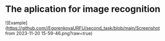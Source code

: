 # The aplication for image recognition

![Example](https://github.com//EgorenkovaURFU/second_task/blob/main/Screenshot from 2023-11-20 15-59-46.png?raw=true)

